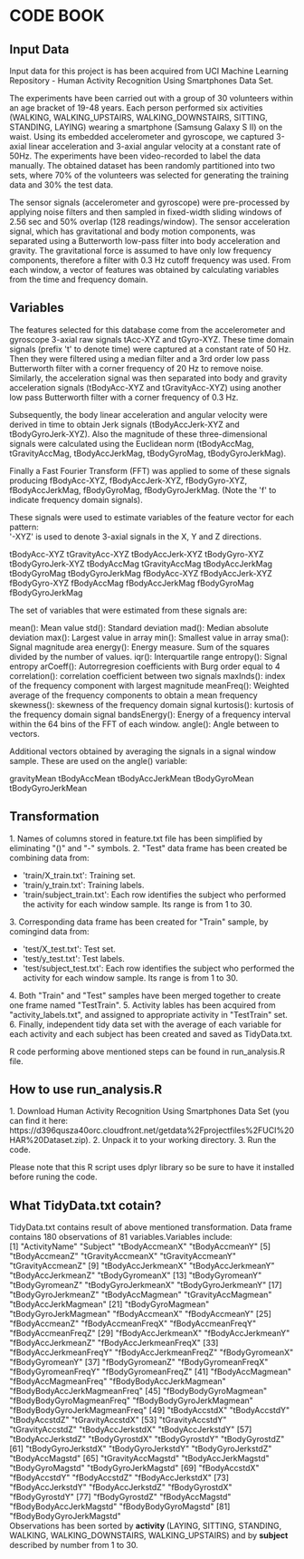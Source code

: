 <h1>CODE BOOK</h1>
<h2>Input Data</h2>
Input data for this project is has been acquired from UCI Machine Learning Repository - Human Activity Recognition Using Smartphones Data Set.

The experiments have been carried out with a group of 30 volunteers within an age bracket of 19-48 years. Each person performed six activities (WALKING, WALKING_UPSTAIRS, WALKING_DOWNSTAIRS, SITTING, STANDING, LAYING) wearing a smartphone (Samsung Galaxy S II) on the waist. Using its embedded accelerometer and gyroscope, we captured 3-axial linear acceleration and 3-axial angular velocity at a constant rate of 50Hz. The experiments have been video-recorded to label the data manually. The obtained dataset has been randomly partitioned into two sets, where 70% of the volunteers was selected for generating the training data and 30% the test data.

The sensor signals (accelerometer and gyroscope) were pre-processed by applying noise filters and then sampled in fixed-width sliding windows of 2.56 sec and 50% overlap (128 readings/window). The sensor acceleration signal, which has gravitational and body motion components, was separated using a Butterworth low-pass filter into body acceleration and gravity. The gravitational force is assumed to have only low frequency components, therefore a filter with 0.3 Hz cutoff frequency was used. From each window, a vector of features was obtained by calculating variables from the time and frequency domain.
<h2>Variables</h2>
The features selected for this database come from the accelerometer and gyroscope 3-axial raw signals tAcc-XYZ and tGyro-XYZ. These time domain signals (prefix 't' to denote time) were captured at a constant rate of 50 Hz. Then they were filtered using a median filter and a 3rd order low pass Butterworth filter with a corner frequency of 20 Hz to remove noise. Similarly, the acceleration signal was then separated into body and gravity acceleration signals (tBodyAcc-XYZ and tGravityAcc-XYZ) using another low pass Butterworth filter with a corner frequency of 0.3 Hz. 

Subsequently, the body linear acceleration and angular velocity were derived in time to obtain Jerk signals (tBodyAccJerk-XYZ and tBodyGyroJerk-XYZ). Also the magnitude of these three-dimensional signals were calculated using the Euclidean norm (tBodyAccMag, tGravityAccMag, tBodyAccJerkMag, tBodyGyroMag, tBodyGyroJerkMag). 

Finally a Fast Fourier Transform (FFT) was applied to some of these signals producing fBodyAcc-XYZ, fBodyAccJerk-XYZ, fBodyGyro-XYZ, fBodyAccJerkMag, fBodyGyroMag, fBodyGyroJerkMag. (Note the 'f' to indicate frequency domain signals). 

These signals were used to estimate variables of the feature vector for each pattern:  
'-XYZ' is used to denote 3-axial signals in the X, Y and Z directions.

tBodyAcc-XYZ
tGravityAcc-XYZ
tBodyAccJerk-XYZ
tBodyGyro-XYZ
tBodyGyroJerk-XYZ
tBodyAccMag
tGravityAccMag
tBodyAccJerkMag
tBodyGyroMag
tBodyGyroJerkMag
fBodyAcc-XYZ
fBodyAccJerk-XYZ
fBodyGyro-XYZ
fBodyAccMag
fBodyAccJerkMag
fBodyGyroMag
fBodyGyroJerkMag

The set of variables that were estimated from these signals are: 

mean(): Mean value
std(): Standard deviation
mad(): Median absolute deviation 
max(): Largest value in array
min(): Smallest value in array
sma(): Signal magnitude area
energy(): Energy measure. Sum of the squares divided by the number of values. 
iqr(): Interquartile range 
entropy(): Signal entropy
arCoeff(): Autorregresion coefficients with Burg order equal to 4
correlation(): correlation coefficient between two signals
maxInds(): index of the frequency component with largest magnitude
meanFreq(): Weighted average of the frequency components to obtain a mean frequency
skewness(): skewness of the frequency domain signal 
kurtosis(): kurtosis of the frequency domain signal 
bandsEnergy(): Energy of a frequency interval within the 64 bins of the FFT of each window.
angle(): Angle between to vectors.

Additional vectors obtained by averaging the signals in a signal window sample. These are used on the angle() variable:

gravityMean
tBodyAccMean
tBodyAccJerkMean
tBodyGyroMean
tBodyGyroJerkMean
<h2>Transformation</h2>
1. Names of columns stored in feature.txt file has been simplified by eliminating "()" and "-" symbols.
2. "Test" data frame has been created be combining data from:
<ul>
<li>'train/X_train.txt': Training set.</li>
<li>'train/y_train.txt': Training labels.</li>
<li>'train/subject_train.txt': Each row identifies the subject who performed the activity for each window sample. Its range is from 1 to 30.</li>
</ul>
3. Corresponding data frame has been created for "Train" sample, by comingind data from:
<ul>
<li>'test/X_test.txt': Test set.</li>
<li>'test/y_test.txt': Test labels.</li>
<li>'test/subject_test.txt': Each row identifies the subject who performed the activity for each window sample. Its range is from 1 to 30.</li>
</ul>
4. Both "Train" and "Test" samples have been merged together to create one frame named "TestTrain".
5. Activity lables has been acquired from "activity_labels.txt", and assigned to appropriate activity in "TestTrain" set.
6. Finally, independent tidy data set with the average of each variable for each activity and each subject has been created and saved as TidyData.txt.

R code performing above mentioned steps can be found in run_analysis.R file.
<h2>How to use run_analysis.R</h2>
1. Download Human Activity Recognition Using Smartphones Data Set (you can find it here: https://d396qusza40orc.cloudfront.net/getdata%2Fprojectfiles%2FUCI%20HAR%20Dataset.zip).
2. Unpack it to your working directory.
3. Run the code.

Please note that this R script uses dplyr library so be sure to have it installed before runing the code.
<h2>What TidyData.txt cotain?</h2> 
TidyData.txt contains result of above mentioned transformation. Data frame contains 180 observations of 81 variables.Variables include:<br />
[1] "ActivityName"                 "Subject"                      "tBodyAccmeanX"                "tBodyAccmeanY"               
 [5] "tBodyAccmeanZ"                "tGravityAccmeanX"             "tGravityAccmeanY"             "tGravityAccmeanZ"            
 [9] "tBodyAccJerkmeanX"            "tBodyAccJerkmeanY"            "tBodyAccJerkmeanZ"            "tBodyGyromeanX"              
[13] "tBodyGyromeanY"               "tBodyGyromeanZ"               "tBodyGyroJerkmeanX"           "tBodyGyroJerkmeanY"          
[17] "tBodyGyroJerkmeanZ"           "tBodyAccMagmean"              "tGravityAccMagmean"           "tBodyAccJerkMagmean"         
[21] "tBodyGyroMagmean"             "tBodyGyroJerkMagmean"         "fBodyAccmeanX"                "fBodyAccmeanY"               
[25] "fBodyAccmeanZ"                "fBodyAccmeanFreqX"            "fBodyAccmeanFreqY"            "fBodyAccmeanFreqZ"           
[29] "fBodyAccJerkmeanX"            "fBodyAccJerkmeanY"            "fBodyAccJerkmeanZ"            "fBodyAccJerkmeanFreqX"       
[33] "fBodyAccJerkmeanFreqY"        "fBodyAccJerkmeanFreqZ"        "fBodyGyromeanX"               "fBodyGyromeanY"              
[37] "fBodyGyromeanZ"               "fBodyGyromeanFreqX"           "fBodyGyromeanFreqY"           "fBodyGyromeanFreqZ"          
[41] "fBodyAccMagmean"              "fBodyAccMagmeanFreq"          "fBodyBodyAccJerkMagmean"      "fBodyBodyAccJerkMagmeanFreq" 
[45] "fBodyBodyGyroMagmean"         "fBodyBodyGyroMagmeanFreq"     "fBodyBodyGyroJerkMagmean"     "fBodyBodyGyroJerkMagmeanFreq"
[49] "tBodyAccstdX"                 "tBodyAccstdY"                 "tBodyAccstdZ"                 "tGravityAccstdX"             
[53] "tGravityAccstdY"              "tGravityAccstdZ"              "tBodyAccJerkstdX"             "tBodyAccJerkstdY"            
[57] "tBodyAccJerkstdZ"             "tBodyGyrostdX"                "tBodyGyrostdY"                "tBodyGyrostdZ"               
[61] "tBodyGyroJerkstdX"            "tBodyGyroJerkstdY"            "tBodyGyroJerkstdZ"            "tBodyAccMagstd"              
[65] "tGravityAccMagstd"            "tBodyAccJerkMagstd"           "tBodyGyroMagstd"              "tBodyGyroJerkMagstd"         
[69] "fBodyAccstdX"                 "fBodyAccstdY"                 "fBodyAccstdZ"                 "fBodyAccJerkstdX"            
[73] "fBodyAccJerkstdY"             "fBodyAccJerkstdZ"             "fBodyGyrostdX"                "fBodyGyrostdY"               
[77] "fBodyGyrostdZ"                "fBodyAccMagstd"               "fBodyBodyAccJerkMagstd"       "fBodyBodyGyroMagstd"         
[81] "fBodyBodyGyroJerkMagstd"
<br />
Observations has been sorted by <strong> activity </strong> (LAYING, SITTING, STANDING, WALKING, WALKING_DOWNSTAIRS, WALKING_UPSTAIRS) and by <strong> subject</strong>  described by number from 1 to 30.
